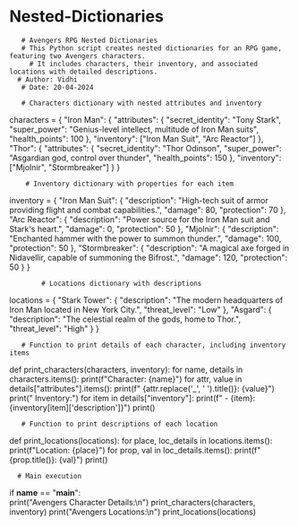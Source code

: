 # Nested-Dictionaries
       # Avengers RPG Nested Dictionaries
       # This Python script creates nested dictionaries for an RPG game, featuring two Avengers characters.
         # It includes characters, their inventory, and associated locations with detailed descriptions.
      # Author: Vidhi
       # Date: 20-04-2024

       # Characters dictionary with nested attributes and inventory
characters = {
    "Iron Man": {
        "attributes": {
            "secret_identity": "Tony Stark",
            "super_power": "Genius-level intellect, multitude of Iron Man suits",
            "health_points": 100
        },
        "inventory": ["Iron Man Suit", "Arc Reactor"]
    },
    "Thor": {
        "attributes": {
            "secret_identity": "Thor Odinson",
            "super_power": "Asgardian god, control over thunder",
            "health_points": 150
        },
        "inventory": ["Mjolnir", "Stormbreaker"]
    }
}

        # Inventory dictionary with properties for each item
inventory = {
    "Iron Man Suit": {
        "description": "High-tech suit of armor providing flight and combat capabilities.",
        "damage": 80,
        "protection": 70
    },
    "Arc Reactor": {
        "description": "Power source for the Iron Man suit and Stark's heart.",
        "damage": 0,
        "protection": 50
    },
    "Mjolnir": {
        "description": "Enchanted hammer with the power to summon thunder.",
        "damage": 100,
        "protection": 50
    },
    "Stormbreaker": {
        "description": "A magical axe forged in Nidavellir, capable of summoning the Bifrost.",
        "damage": 120,
        "protection": 50
    }
}

            # Locations dictionary with descriptions
locations = {
    "Stark Tower": {
        "description": "The modern headquarters of Iron Man located in New York City.",
        "threat_level": "Low"
    },
    "Asgard": {
        "description": "The celestial realm of the gods, home to Thor.",
        "threat_level": "High"
    }
}

       # Function to print details of each character, including inventory items
def print_characters(characters, inventory):
    for name, details in characters.items():
        print(f"Character: {name}")
        for attr, value in details["attributes"].items():
            print(f"  {attr.replace('_', ' ').title()}: {value}")
        print("  Inventory:")
        for item in details["inventory"]:
            print(f"    - {item}: {inventory[item]['description']}")
        print()

       # Function to print descriptions of each location
def print_locations(locations):
    for place, loc_details in locations.items():
        print(f"Location: {place}")
        for prop, val in loc_details.items():
            print(f"  {prop.title()}: {val}")
        print()

      # Main execution
if __name__ == "__main__":             
    print("Avengers Character Details:\n")
    print_characters(characters, inventory)
    print("Avengers Locations:\n")
    print_locations(locations)

